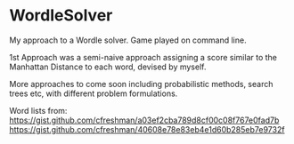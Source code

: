 # WordleSolver
My approach to a Wordle solver. Game played on command line.

1st Approach was a semi-naive approach assigning a score similar to the Manhattan Distance to each word, devised by myself.

More approaches to come soon including probabilistic methods, search trees etc, with different problem formulations.

Word lists from:
https://gist.github.com/cfreshman/a03ef2cba789d8cf00c08f767e0fad7b
https://gist.github.com/cfreshman/40608e78e83eb4e1d60b285eb7e9732f
